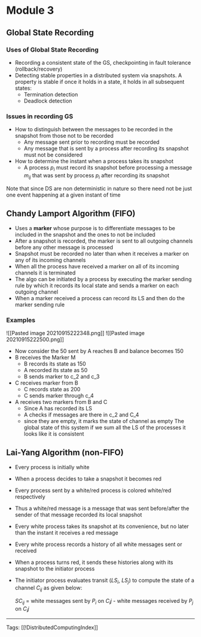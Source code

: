 # Module 3
## Global State Recording
### Uses of Global State Recording
- Recording a consistent state of the GS, checkpointing in fault tolerance (rollback/recovery)
- Detecting stable properties in a distributed system via snapshots. A property is stable if once it holds in a state, it holds in all subsequent states:
	- Termination detection
	- Deadlock detection

### Issues in recording GS
- How to distinguish between the messages to be recorded in the snapshot from those not to be recorded
	- Any message sent prior to recording must be recorded
	- Any message that is sent by a process after recording its snapshot must not be considered
- How to determine the instant when a process takes its snapshot
	- A process $p_i$ must record its snapshot before processing a message $m_{ij}$ that was sent by process $p_i$ after recording its snapshot

Note that since DS are non deterministic in nature so there need not be just one event happening at a given instant of time

## Chandy Lamport Algorithm (FIFO)
- Uses a **marker** whose purpose is to differentiate messages to be included in the snapshot and the ones to not be included
- After a snapshot is recorded, the marker is sent to all outgoing channels before any other message is processed
- Snapshot must be recorded no later than when it receives a marker  on any of its incoming channels
- When all the process have received a marker on all of its incoming channels it is terminated
- The algo can be initiated by a process by executing the marker sending rule by which it records its local state and sends a marker on each outgoing channel
- When a marker received a process can record its LS and then do the marker sending rule

### Examples

![[Pasted image 20210915222348.png]]
![[Pasted image 20210915222500.png]]
- Now consider the 50 sent by A reaches B and balance becomes 150
- B receives the Marker M
	- B records its state as 150
	- A recorded its state as 50
	- B sends marker to c_2 and c_3
- C receives marker from B
	- C records state as 200
	- C sends marker through c_4
- A receives two markers from B and C
	- Since A has recorded its LS
	- A checks if messages are there in c_2 and C_4
	- since they are empty, it marks the state of channel as empty
The global state of this system if we sum all the LS of the processes it looks like it is consistent

## Lai-Yang Algorithm (non-FIFO)
- Every process is initially white
- When a process decides to take a snapshot it becomes red
- Every process sent by a white/red process is colored white/red respectively
- Thus a white/red message is a message that was sent before/after the sender of that message recorded its local snapshot
- Every white process takes its snapshot at its convenience, but no later than the instant it receives a red message
- Every white process records a history of all white messages sent or received
- When a process turns red, it sends these histories along with its snapshot to the initiator process
- The initiator process evaluates transit ($LS_i$, $LS_j$) to compute the state of a channel $C_{ij}$ as given below:
	
	$SC_{ij}$ $=$ white messages sent by $P_i$ on $C_ij$ - white messages received by $P_j$ on $C_ij$


---
Tags: [[!DistributedComputingIndex]]
